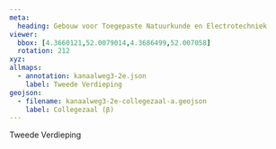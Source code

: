 ```yaml
---
meta:
  heading: Gebouw voor Toegepaste Natuurkunde en Electrotechniek
viewer:
  bbox: [4.3660121,52.0079014,4.3686499,52.007058]
  rotation: 212
xyz:
allmaps:
  - annotation: kanaalweg3-2e.json
    label: Tweede Verdieping
geojson:
  - filename: kanaalweg3-2e-collegezaal-a.geojson
    label: Collegezaal (β)
---
```

Tweede Verdieping